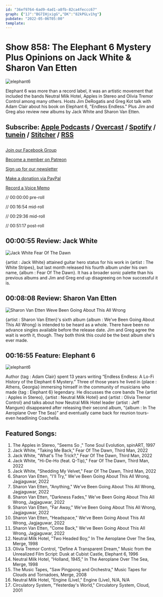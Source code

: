 ```yaml
---
id: "36ef9764-6ad9-4ad1-a8fb-82ca4feccc67"
graph: {"1J":"BG7IHjxigG","DK":"82kPGLv1hg"}
pubdate: "2022-05-06T05:00"
template: 
---
```






# Show 858: The Elephant 6 Mystery Plus Opinions on Jack White & Sharon Van Etten

![elephant6](https://static.soundopinions.org/images/2022/elephant6.jpeg)

Elephant 6 was more than a record label, it was an artistic movement that included the bands Neutral Milk Hotel, Apples in Stereo and Olivia Tremor Control among many others. Hosts Jim DeRogatis and Greg Kot talk with Adam Clair about his book on Elephant 6, "Endless Endless." Plus Jim and Greg also review new albums by Jack White and Sharon Van Etten. 



## Subscribe: [Apple Podcasts](https://itunes.apple.com/us/podcast/sound-opinions/id94793843) / [Overcast](https://overcast.fm/itunes94793843/sound-opinions) / [Spotify](https://open.spotify.com/show/1kNR8YL7TBrQuRxDdS4wtU) / [tunein](https://tunein.com/podcasts/Music-Podcasts/Sound-Opinions-p60273/) / [Stitcher](http://www.stitcher.com/podcast/sound-opinions) / [RSS](https://feeds.simplecast.com/Nn6fjnB0)



## 

[Join our Facebook Group](https://bit.ly/3sivr9T)

[Become a member on Patreon](https://bit.ly/3slWZvc)

[Sign up for our newsletter](https://bit.ly/3eEvRnG)

[Make a donation via PayPal](https://bit.ly/3dmt9lU)

[Record a Voice Memo](https://bit.ly/2RyD5Ah)

// 00:00:00 pre-roll

// 00:16:54 mid-roll

// 00:29:36 mid-roll

// 00:51:17 post-roll



## 00:00:55 Review: Jack White

![Jack White Fear Of The Dawn](https://static.soundopinions.org/assets/858/1J2.jpg)

{artist : Jack White} attained guitar hero status for his work in {artist : The White Stripes}, but last month released his fourth album under his own name, {album : Fear Of The Dawn}. It has a broader sonic palette than his previous albums and Jim and Greg end up disagreeing on how successful it is.



## 00:08:08 Review: Sharon Van Etten

![Sharon Van Etten Weve Been Going About This All Wrong](https://static.soundopinions.org/assets/858/DK1.jpg)

{artist : Sharon Van Etten}'s sixth album {album : We've Been Going About This All Wrong} is intended to be heard as a whole. There have been no advance singles available before the release date. Jim and Greg agree the wait is worth it, though. They both think this could be the best album she's ever made.



## 00:16:55 Feature: Elephant 6

![elephant6](https://static.soundopinions.org/images/2022/elephant6.jpeg)

Author {tag : Adam Clair} spent 13 years writing “Endless Endless: A Lo-Fi History of the Elephant 6 Mystery.” Three of those years he lived in {place : Athens, Georgia} immersing himself in the community of musicians who made {tag : Elephant 6} legendary. He discusses the core bands The {artist : Apples in Stereo}, {artist : Neutral Milk Hotel} and {artist : Olivia Tremor Control} and talks about how Neutral Milk Hotel leader {artist : Jeff Mangum} disappeared after releasing their second album, “{album : In The Aeroplane Over The Sea}” and eventually came back for reunion tours- even headlining Coachella.



## Featured Songs:

1. The Apples in Stereo, "Seems So ," Tone Soul Evolution, spinART, 1997
2. Jack White, "Taking Me Back," Fear Of The Dawn, Third Man, 2022
3. Jack White, "What's The Trick?," Fear Of The Dawn, Third Man, 2022
4. Jack White, "Hi-De-Ho (feat. Q-Tip)," Fear Of The Dawn, Third Man, 2022
5. Jack White, "Shedding My Velvet," Fear Of The Dawn, Third Man, 2022
6. Sharon Van Etten, "I'll Try," We've Been Going About This All Wrong, Jagjaguwar, 2022
7. Sharon Van Etten, "Anything," We've Been Going About This All Wrong, Jagjaguwar, 2022
8. Sharon Van Etten, "Darkness Fades," We've Been Going About This All Wrong, Jagjaguwar, 2022
9. Sharon Van Etten, "Far Away," We've Been Going About This All Wrong, Jagjaguwar, 2022
10. Sharon Van Etten, "Headspace," We've Been Going About This All Wrong, Jagjaguwar, 2022
11. Sharon Van Etten, "Come Back," We've Been Going About This All Wrong, Jagjaguwar, 2022
12. Neutral Milk Hotel, "Two Headed Boy," In The Aeroplane Over The Sea, Merge, 1998
13. Olivia Tremor Control, "Define A Transparent Dream," Music from the Unrealized Film Script: Dusk at Cubist Castle, Elephant 6, 1996
14. Neutral Milk Hotel, "Holland, 1945," In The Aeroplane Over The Sea, Merge, 1998
15. The Music Tapes, "Saw Pingpong and Orchestra," Music Tapes for Clouds and Tornadoes, Merge, 2008
16. Neutral Milk Hotel, "Engine (Live)," Engine (Live), N/A, N/A
17. Circulatory System, "Yesterday's World," Circulatory System, Cloud, 2001